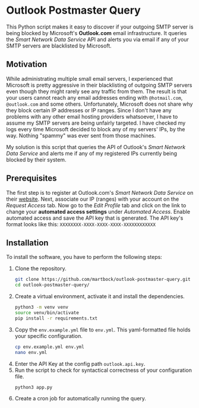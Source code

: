 # Outlook Postmaster Query

This Python script makes it easy to discover if your outgoing SMTP server is being blocked by Microsoft's 
**Outlook.com** email infrastructure. It queries the _Smart Network Data Service_ API and alerts you via email if
any of your SMTP servers are blacklisted by Microsoft.

## Motivation

While administrating multiple small email servers, I experienced that Microsoft is pretty aggressive in their 
blacklisting of outgoing SMTP servers even though they might rarely see any traffic from them. The result is that
your users cannot reach any email addresses ending with `@hotmail.com`, `@outlook.com` and some others. Unfortunately,
Microsoft does not share why they block certain IP addresses or IP ranges. Since I don't have any problems with any
other email hosting providers whatsoever, I have to assume my SMTP servers are being unfairly targeted. I have checked
my logs every time Microsoft decided to block any of my servers' IPs, by the way. Nothing "spammy" was ever sent from
those machines.

My solution is this script that queries the API of Outlook's _Smart Network Data Service_ and alerts me if any of my
registered IPs currently being blocked by their system.

## Prerequisites

The first step is to register at Outlook.com's _Smart Network Data Service_ on their 
[website](https://sendersupport.olc.protection.outlook.com/snds/). Next, associate our IP (ranges) with your account on
the _Request Access_ tab. Now go to the _Edit Profile_ tab and click on the link to change your 
**automated access settings** under _Automated Access_. Enable automated access and save the API key that is generated.
The API key's format looks like this: `XXXXXXXX-XXXX-XXXX-XXXX-XXXXXXXXXXXX`

## Installation

To install the software, you have to perform the following steps:

1. Clone the repository.
    ```bash
    git clone https://github.com/martbock/outlook-postmaster-query.git
    cd outlook-postmaster-query/
    ```
2. Create a virtual environment, activate it and install the dependencies.
    ```bash
    python3 -m venv venv
    source venv/bin/activate
    pip install -r requirements.txt
    ```
3. Copy the `env.example.yml` file to `env.yml`. This yaml-formatted file holds your specific configuration.
    ```bash
    cp env.example.yml env.yml
    nano env.yml
    ```
4. Enter the API Key at the config path `outlook.api.key`.
5. Run the script to check for syntactical correctness of your configuration file.
    ```bash
    python3 app.py
    ```
6. Create a cron job for automatically running the query.

